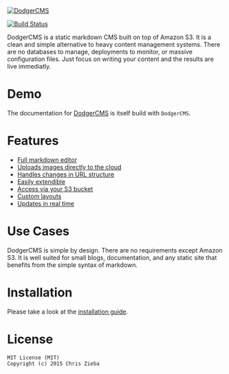 [![DodgerCMS](http://i.imgur.com/EmVj8OL.png)](http://dodgercms.com/)

[![Build Status](https://travis-ci.org/ChrisZieba/dodgercms.svg)](https://travis-ci.org/ChrisZieba/dodgercms)
 
DodgerCMS is a static markdown CMS built on top of Amazon S3. It is a clean and simple alternative to heavy content management systems. There are no databases to manage, deployments to monitor, or massive configuration files. Just focus on writing your content and the results are live immediatly. 

# Demo

The documentation for [DodgerCMS](http://dodgercms.com) is itself build with `DodgerCMS`. 

# Features

- [Full markdown editor](http://dodgercms.com/features/editor)
- [Uploads images directly to the cloud](http://dodgercms.com/features/)
- [Handles changes in URL structure](http://dodgercms.com/features/)
- [Easily extendible](http://dodgercms.com/features/)
- [Access via your S3 bucket](http://dodgercms.com/features/)
- [Custom layouts](http://dodgercms.com/features/)
- [Updates in real time](http://dodgercms.com/features/)

# Use Cases

DodgerCMS is simple by design. There are no requirements except Amazon S3. It is well suited for small blogs, documentation, and any static site that benefits from the simple syntax of markdown.

# Installation

Please take a look at the [installation guide](http://dodgercms.com/help/installation).

# License

```
MIT License (MIT)
Copyright (c) 2015 Chris Zieba
```